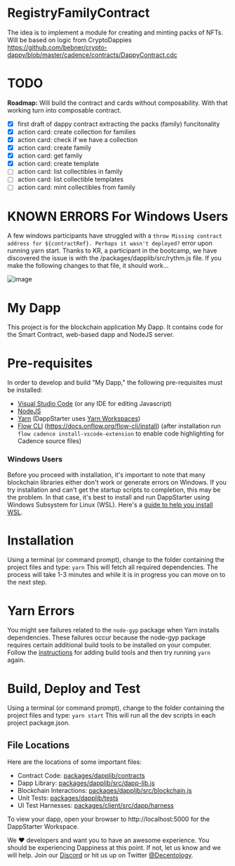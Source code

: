 # RegistryFamilyContract

The idea is to implement a module for creating and minting packs of NFTs.
Will be based on logic from CryptoDappies <https://github.com/bebner/crypto-dappy/blob/master/cadence/contracts/DappyContract.cdc>

# TODO

**Roadmap:** Will build the contract and cards without composability. With that working turn into composable contract.

- [x] first draft of dappy contract extracting the packs (family) funcitonality
- [x] action card: create collection for families
- [x] action card: check if we have a collection
- [x] action card: create family
- [x] action card: get family
- [x] action card: create template
- [ ] action card: list collectibles in family
- [ ] action card: list collectible templates
- [ ] action card: mint collectibles from family

# KNOWN ERRORS For Windows Users

A few windows participants have struggled with a `throw Missing contract address for ${contractRef}. Perhaps it wasn't deployed?` error upon running yarn start. Thanks to KR, a participant in the bootcamp, we have discovered the issue is with the /packages/dapplib/src/rythm.js file. If you make the following changes to that file, it should work...

![image](https://user-images.githubusercontent.com/15198786/128912975-cca3498a-054b-4b2b-a39d-018c6da3d5ec.png)

# My Dapp

This project is for the blockchain application My Dapp. It contains code for the Smart Contract, web-based dapp and NodeJS server.

# Pre-requisites

In order to develop and build "My Dapp," the following pre-requisites must be installed:

- [Visual Studio Code](https://code.visualstudio.com/download) (or any IDE for editing Javascript)
- [NodeJS](https://nodejs.org/en/download/)
- [Yarn](https://classic.yarnpkg.com/en/docs/install) (DappStarter uses [Yarn Workspaces](https://classic.yarnpkg.com/en/docs/workspaces))
- [Flow CLI](https://docs.onflow.org/flow-cli/install) (https://docs.onflow.org/flow-cli/install) (after installation run `flow cadence install-vscode-extension` to enable code highlighting for Cadence source files)

### Windows Users

Before you proceed with installation, it's important to note that many blockchain libraries either don't work or generate errors on Windows. If you try installation and can't get the startup scripts to completion, this may be the problem. In that case, it's best to install and run DappStarter using Windows Subsystem for Linux (WSL). Here's a [guide to help you install WSL](https://docs.decentology.com/guides/windows-subsystem-for-linux-wsl).

# Installation

Using a terminal (or command prompt), change to the folder containing the project files and type: `yarn` This will fetch all required dependencies. The process will take 1-3 minutes and while it is in progress you can move on to the next step.

# Yarn Errors

You might see failures related to the `node-gyp` package when Yarn installs dependencies.
These failures occur because the node-gyp package requires certain additional build tools
to be installed on your computer. Follow the [instructions](https://www.npmjs.com/package/node-gyp) for adding build tools and then try running `yarn` again.

# Build, Deploy and Test

Using a terminal (or command prompt), change to the folder containing the project files and type: `yarn start` This will run all the dev scripts in each project package.json.

## File Locations

Here are the locations of some important files:

- Contract Code: [packages/dapplib/contracts](packages/dapplib/contracts)
- Dapp Library: [packages/dapplib/src/dapp-lib.js](packages/dapplib/src/dapp-lib.js)
- Blockchain Interactions: [packages/dapplib/src/blockchain.js](packages/dapplib/src/blockchain.js)
- Unit Tests: [packages/dapplib/tests](packages/dapplib/tests)
- UI Test Harnesses: [packages/client/src/dapp/harness](packages/client/src/dapp/harness)

To view your dapp, open your browser to http://localhost:5000 for the DappStarter Workspace.

We ♥️ developers and want you to have an awesome experience. You should be experiencing Dappiness at this point. If not, let us know and we will help. Join our [Discord](https://discord.gg/XdtJfu8W) or hit us up on Twitter [@Decentology](https://twitter.com/decentology).
